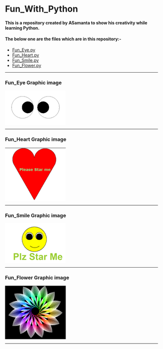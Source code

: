 # Fun_With_Python
#### This is a repository created by ASamanta to show his creativity while learning Python.
#### The below one are the files which are in this repository:-
- <a href="/Fun_Eye.py">Fun_Eye.py</a>
- <a href="/Fun_Heart.py">Fun_Heart.py</a>
- <a href="/Fun_Smile.py">Fun_Smile.py</a>
- <a href="/Fun_Flower.py">Fun_Flower.py</a>
---
<h3>Fun_Eye Graphic image</h3>
<div><img src="img/eye.png" width=200 align="center"></div>
<hr>
<h3>Fun_Heart Graphic image</h3>
<div><img src="img/heart.png" width=200 align="center"></div>
<hr>
<h3>Fun_Smile Graphic image</h3>
<div><img src="img/smile.png" width=200 align="center"></div>
<hr>
<h3>Fun_Flower Graphic image</h3>
<div><img src="img/flower.png" width=200 align="center"></div>
<hr>
